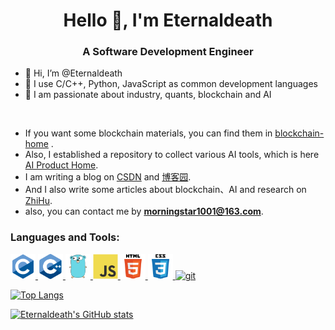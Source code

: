 <!---
Eternaldeath/Eternaldeath is a ✨ special ✨ repository because its `README.md` (this file) appears on your GitHub profile.
You can click the Preview link to take a look at your changes.
--->
<h1 align="center">Hello 👋, I'm Eternaldeath</h1>
<h3 align="center">A Software Development Engineer</h3>

- 👋 Hi, I’m @Eternaldeath
- 👀 I use C/C++, Python, JavaScript as common development languages
- 🌱 I am passionate about industry, quants, blockchain and AI
<br/>

- If you want some blockchain materials, you can find them in [blockchain-home](https://github.com/Eternaldeath/blockchainHome) .
- Also, I established a repository to collect various AI tools, which is here [AI Product Home](https://github.com/Eternaldeath/AIProductHome).
- I am writing a blog on [CSDN](https://blog.csdn.net/qq_34902437) and [博客园](https://www.cnblogs.com/comefuture).
- And I also write some articles about blockchain、AI and research on [ZhiHu](https://www.zhihu.com/people/network-34).
- also, you can contact me by **morningstar1001@163.com**.


<h3 align="left">Languages and Tools:</h3>
<p align="left"> 
  <!-- C -->
  <a href="https://www.cprogramming.com/" target="_blank" rel="noreferrer"> 
    <img src="https://raw.githubusercontent.com/devicons/devicon/master/icons/c/c-original.svg" alt="c" width="40" height="40"/> 
  </a> 
  <!-- C++ -->
  <a href="https://www.w3schools.com/cpp/" target="_blank" rel="noreferrer"> 
    <img src="https://raw.githubusercontent.com/devicons/devicon/master/icons/cplusplus/cplusplus-original.svg" alt="cplusplus" width="40" height="40"/> 
  </a> 
  <!-- Go -->
  <a href="https://golang.org" target="_blank"> 
    <img src="https://raw.githubusercontent.com/devicons/devicon/master/icons/go/go-original.svg" alt="go" width="40" height="40"/> 
  </a> 
  <!--  JavaScript  -->
  <a href="https://developer.mozilla.org/en-US/docs/Web/JavaScript" target="_blank"> 
    <img src="https://raw.githubusercontent.com/devicons/devicon/master/icons/javascript/javascript-original.svg" alt="javascript" width="40" height="40"/> 
  </a> 
  <!--  HTML  -->
  <a href="https://www.w3.org/html/" target="_blank"> 
    <img src="https://raw.githubusercontent.com/devicons/devicon/master/icons/html5/html5-original-wordmark.svg" alt="html5" width="40" height="40"/> 
  </a> 
  <!--  CSS  -->
  <a href="https://www.w3schools.com/css/" target="_blank"> 
    <img src="https://raw.githubusercontent.com/devicons/devicon/master/icons/css3/css3-original-wordmark.svg" alt="css3" width="40" height="40"/> 
  </a>
  <!--  Git  -->
  <a href="https://git-scm.com/" target="_blank">
    <img src="https://www.vectorlogo.zone/logos/git-scm/git-scm-icon.svg" alt="git" width="40" height="40"/> 
  </a> 
</p>

[![Top Langs](https://github-readme-stats.vercel.app/api/top-langs/?username=Eternaldeath&layout=compact&theme=dark)](https://github.com/anuraghazra/github-readme-stats)

[![Eternaldeath's GitHub stats](https://github-readme-stats.vercel.app/api?username=Eternaldeath&show_icons=true&theme=dark )](https://github.com/Eternaldeath/github-readme-stats) 



